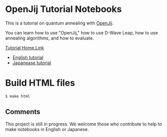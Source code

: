 # OpenJij Tutorial Notebooks

This is a tutorial on quantum annealing with [OpenJij](https://github.com/OpenJij/OpenJij).

You can learn how to use "OpenJij," how to use D-Wave Leap, how to use annealing algorithms, and how to evaluate.

[Tutorial Home Link](https://openjij.github.io/OpenJijTutorial/build/html/index.html)

- [English tutorial](https://openjij.github.io/OpenJijTutorial/build/html/en/index.html)
- [Japanease tutorial](https://openjij.github.io/OpenJijTutorial/build/html/ja/index.html)

# Build HTML files

```sh
$ make html
```


## Comments

This project is still in progress. We welcome those who contribute to help to make notebooks in English or Japanese.
